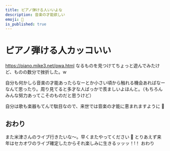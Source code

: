 ```yaml
---
title: ピアノ弾ける人いいよな
description: 音楽の才能欲しい
emoji: 🎹
is_published: true
---
```


# ピアノ弾ける人カッコいい

https://piano.mike3.net/pwa.html なるものを見つけてちょっと遊んでみたけど、ものの数分で挫折した。w

自分も何かしら音楽の才能あったらなーとか小さい頃から触れる機会あればなーなんて思ったり。周り見てると多才な人ばっかで羨ましいよほんと。（もちろんみんな努力あってこそのものだと思うけど）

自分は歌も楽器もてんで駄目なので、来世では音楽の才能に恵まれますように :pray:

## おわり

また米津さんのライブ行きたいな〜。早くまたやってください 🥺
とりあえず来年はセカオワのライブ確定したからそれ楽しみに生きるッッッ！!！ おわり
